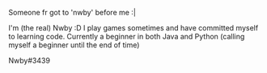Someone fr got to 'nwby' before me :|

I'm (the real) Nwby :D I play games sometimes and have committed myself to learning code. 
Currently a beginner in both Java and Python (calling myself a beginner until the end of time)

Nwby#3439

<!---
Nwbyyy/Nwbyyy is a ✨ special ✨ repository because its `README.md` (this file) appears on your GitHub profile.
You can click the Preview link to take a look at your changes.
--->
